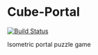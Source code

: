 # Cube-Portal
[![Build Status](https://travis-ci.org/Cryptix-Dev/Cube-Portal.svg?branch=master)](https://travis-ci.org/Cryptix-Dev/Cube-Portal)

Isometric portal puzzle game
